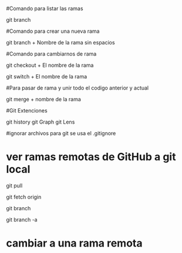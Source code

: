 #Comando para listar las ramas

git branch 

#Comando para crear una nueva rama

git branch  + Nombre de la rama sin espacios

#Comando para cambiarnos de rama

git checkout + El nombre de la rama

git switch + El nombre de la rama

#Para pasar de rama y unir todo el codigo anterior y actual 

git merge + nombre de la rama

#Git Extenciones

git history
git Graph 
git Lens

#ignorar archivos para git se usa el .gitignore

# ver ramas remotas de GitHub a git local

git pull

git fetch origin

git branch

git branch -a

# cambiar a una rama remota